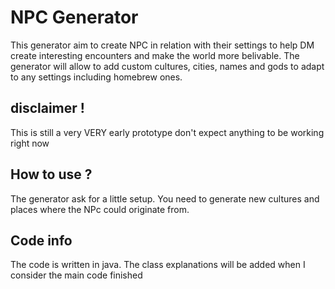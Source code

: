 

# NPC Generator

This generator aim to create NPC in relation with their settings to help DM create interesting encounters and make the world more belivable. The generator will allow to add custom cultures, cities, names and gods to adapt to any settings including homebrew ones.

## disclaimer !

This is still a very VERY early prototype don't expect anything to be working right now

## How to use ?

The generator ask for a little setup. You need to generate new cultures and places where the NPc could originate from.

## Code info

The code is written in java.
The class explanations will be added when I consider the main code finished